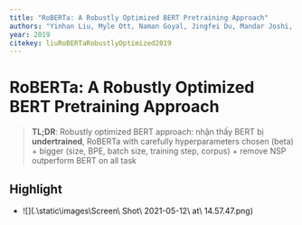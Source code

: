 ```yaml
---
title: "RoBERTa: A Robustly Optimized BERT Pretraining Approach"
authors: "Yinhan Liu, Myle Ott, Naman Goyal, Jingfei Du, Mandar Joshi, Danqi Chen, Omer Levy, Mike Lewis, Luke Zettlemoyer, Veselin Stoyanov"
year: 2019
citekey: liuRoBERTaRobustlyOptimized2019
---
```


# RoBERTa: A Robustly Optimized BERT Pretraining Approach
> **TL;DR**:  Robustly optimized BERT approach: nhận thấy BERT bị **undertrained**, RoBERTa with carefully hyperparameters chosen (beta) + bigger (size, BPE,  batch size, training step, corpus) + remove NSP outperform BERT on all task

## Highlight
- ![](.\static\images\Screen\ Shot\ 2021-05-12\ at\ 14.57.47.png)